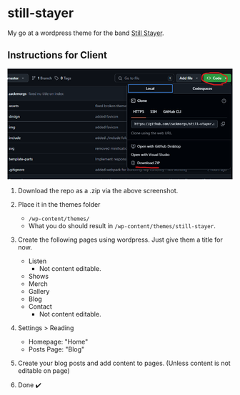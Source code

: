 # still-stayer
My go at a wordpress theme for the band [Still Stayer](https://facebook.com/stillstayer).

## Instructions for Client

![Download](download-screen.png "Download Tutorial")

1. Download the repo as a .zip via the above screenshot.

2. Place it in the themes folder
    - `/wp-content/themes/`
    - What you do should result in `/wp-content/themes/still-stayer`.
3. Create the following pages using wordpress. Just give them a title for now. 
    - Listen
        - Not content editable.
    - Shows
    - Merch
    - Gallery
    - Blog
    - Contact
        - Not content editable.

4. Settings > Reading 
    - Homepage: "Home"
    - Posts Page: "Blog"
5. Create your blog posts and add content to pages. (Unless content is not editable on page)
6. Done ✔️

